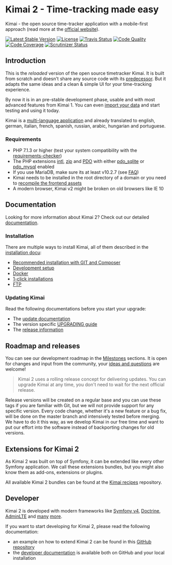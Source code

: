# Kimai 2 - Time-tracking made easy

Kimai - the open source time-tracker application with a mobile-first approach (read more at the [official website](http://v2.kimai.org)).

[![Latest Stable Version](https://poser.pugx.org/kevinpapst/kimai2/v/stable)](https://packagist.org/packages/kevinpapst/kimai2)
[![License](https://poser.pugx.org/kevinpapst/kimai2/license)](https://packagist.org/packages/kevinpapst/kimai2)
[![Travis Status](https://travis-ci.org/kevinpapst/kimai2.svg?branch=master)](https://travis-ci.org/kevinpapst/kimai2)
[![Code Quality](https://scrutinizer-ci.com/g/kevinpapst/kimai2/badges/quality-score.png?b=master)](https://scrutinizer-ci.com/g/kevinpapst/kimai2/?branch=master)
[![Code Coverage](https://scrutinizer-ci.com/g/kevinpapst/kimai2/badges/coverage.png?b=master)](https://scrutinizer-ci.com/g/kevinpapst/kimai2/?branch=master)
[![Scrutinizer Status](https://scrutinizer-ci.com/g/kevinpapst/kimai2/badges/build.png?b=master)](https://scrutinizer-ci.com/g/kevinpapst/kimai2/build-status/master)

## Introduction

This is the _reloaded_ version of the open source timetracker Kimai.
It is built from scratch and doesn't share any source code with its [predecessor](http://www.kimai.org). 
But it adapts the same ideas and a clean & simple UI for your time-tracking experience.

By now it is in an pre-stable development phase, usable and with most advanced features from Kimai 1. 
You can even [import your data](var/docs/migration_v1.md) and start testing and using it today.

Kimai is a [multi-language application](var/docs/translations.md) and already translated to english, german, italian, french, spanish, russian, arabic, hungarian and portuguese.

### Requirements

- PHP 7.1.3 or higher (test your system compatibility with the [requirements-checker](http://symfony.com/doc/current/reference/requirements.html))
- The PHP extensions [intl](https://php.net/manual/en/book.intl.php), [zip](https://php.net/manual/en/book.zip.php) and [PDO](https://php.net/manual/en/book.pdo.php) with either [pdo_sqlite](https://php.net/manual/en/ref.pdo-sqlite.php) or [pdo_mysql](https://php.net/manual/en/ref.pdo-mysql.php) enabled
- If you use MariaDB, make sure its at least v10.2.7 (see [FAQ](var/docs/faq.md))
- Kimai needs to be installed in the root directory of a domain or you need to [recompile the frontend assets](var/docs/developers.md)
- A modern browser, Kimai v2 might be broken on old browsers like IE 10

## Documentation

Looking for more information about Kimai 2? Check out our detailed [documentation](var/docs/).

### Installation

There are multiple ways to install Kimai, all of them described in the [installation docu](var/docs/installation.md):

- [Recommended installation with GIT and Composer](var/docs/installation.md#recommended-setup)
- [Development setup](var/docs/installation.md#development-installation) 
- [Docker](var/docs/docker.md)
- [1-click installations](var/docs/installation.md#hosting-and-1-click-installations) 
- [FTP](var/docs/installation.md#ftp-installation)

### Updating Kimai

Read the following documentations before you start your upgrade:

- The [update documentation](var/docs/updates.md)
- The version specific [UPGRADING guide](UPGRADING.md)
- The [release information](https://github.com/kevinpapst/kimai2/releases)

## Roadmap and releases

You can see our development roadmap in the [Milestones](https://github.com/kevinpapst/kimai2/milestones) sections.
It is open for changes and input from the community, your [ideas and questions](https://github.com/kevinpapst/kimai2/issues) are welcome!

> Kimai 2 uses a rolling release concept for delivering updates.
> You can upgrade Kimai at any time, you don't need to wait for the next official release.

Release versions will be created on a regular base and you can use these tags if you are familiar with Git, 
but we will not provide support for any specific version.
Every code change, whether it's a new feature or a bug fix, will be done on the master branch and 
intensively tested before merging. We have to do it this way, as we develop Kimai in our free time and want to put our 
effort into the software instead of backporting changes for old versions. 

## Extensions for Kimai 2

As Kimai 2 was built on top of Symfony, it can be extended like every other Symfony application.
We call these extensions bundles, but you might also know them as add-ons, extensions or plugins.

All available Kimai 2 bundles can be found at the [Kimai recipes](https://github.com/kimai/recipes) repository.

## Developer

Kimai 2 is developed with modern frameworks like [Symfony v4](https://github.com/symfony/symfony), [Doctrine](https://github.com/doctrine/),
[AdminLTE](https://github.com/kevinpapst/AdminLTEBundle/) and [many](composer.json) [more](package.json).

If you want to start developing for Kimai 2, please read the following documentation:

- an example on how to extend Kimai 2 can be found in this [GitHub repository](https://github.com/kevinpapst/kimai2-invoice)
- the [developer documentation](var/docs/developers.md) is available both on GitHub and your local installation
